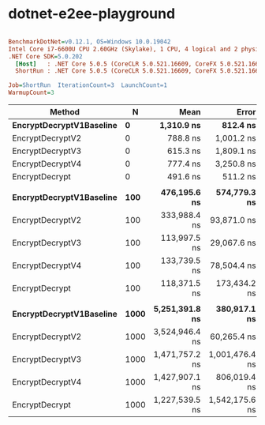 # dotnet-e2ee-playground

``` ini

BenchmarkDotNet=v0.12.1, OS=Windows 10.0.19042
Intel Core i7-6600U CPU 2.60GHz (Skylake), 1 CPU, 4 logical and 2 physical cores
.NET Core SDK=5.0.202
  [Host]   : .NET Core 5.0.5 (CoreCLR 5.0.521.16609, CoreFX 5.0.521.16609), X64 RyuJIT
  ShortRun : .NET Core 5.0.5 (CoreCLR 5.0.521.16609, CoreFX 5.0.521.16609), X64 RyuJIT

Job=ShortRun  IterationCount=3  LaunchCount=1  
WarmupCount=3  

```
|                   Method |    N |           Mean |          Error |       StdDev | Ratio | RatioSD |    Gen 0 |    Gen 1 |    Gen 2 | Allocated |
|------------------------- |----- |---------------:|---------------:|-------------:|------:|--------:|---------:|---------:|---------:|----------:|
| **EncryptDecryptV1Baseline** |    **0** |     **1,310.9 ns** |       **812.4 ns** |     **44.53 ns** |  **1.00** |    **0.00** |   **0.4425** |        **-** |        **-** |     **928 B** |
|         EncryptDecryptV2 |    0 |       788.8 ns |     1,001.2 ns |     54.88 ns |  0.60 |    0.04 |   0.2060 |        - |        - |     432 B |
|         EncryptDecryptV3 |    0 |       615.3 ns |     1,809.1 ns |     99.16 ns |  0.47 |    0.06 |   0.1755 |        - |        - |     368 B |
|         EncryptDecryptV4 |    0 |       777.4 ns |     3,250.8 ns |    178.19 ns |  0.59 |    0.13 |   0.2213 |        - |        - |     464 B |
|           EncryptDecrypt |    0 |       491.6 ns |       511.2 ns |     28.02 ns |  0.38 |    0.03 |   0.0839 |        - |        - |     176 B |
|                          |      |                |                |              |       |         |          |          |          |           |
| **EncryptDecryptV1Baseline** |  **100** |   **476,195.6 ns** |   **574,779.3 ns** | **31,505.60 ns** |  **1.00** |    **0.00** |  **90.8203** |        **-** |        **-** |  **192304 B** |
|         EncryptDecryptV2 |  100 |   333,988.4 ns |    93,871.0 ns |  5,145.38 ns |  0.70 |    0.06 |  57.6172 |        - |        - |  121616 B |
|         EncryptDecryptV3 |  100 |   113,997.5 ns |    29,067.6 ns |  1,593.29 ns |  0.24 |    0.01 |  57.8613 |        - |        - |  122160 B |
|         EncryptDecryptV4 |  100 |   133,739.5 ns |    78,504.4 ns |  4,303.09 ns |  0.28 |    0.02 |  29.2969 |        - |        - |   61968 B |
|           EncryptDecrypt |  100 |   118,371.5 ns |   173,434.2 ns |  9,506.51 ns |  0.25 |    0.01 |        - |        - |        - |     176 B |
|                          |      |                |                |              |       |         |          |          |          |           |
| **EncryptDecryptV1Baseline** | **1000** | **5,251,391.8 ns** |   **380,917.1 ns** | **20,879.35 ns** |  **1.00** |    **0.00** | **796.8750** | **664.0625** | **664.0625** | **2713697 B** |
|         EncryptDecryptV2 | 1000 | 3,524,946.4 ns |    60,265.4 ns |  3,303.35 ns |  0.67 |    0.00 | 328.1250 | 328.1250 | 328.1250 | 1219783 B |
|         EncryptDecryptV3 | 1000 | 1,471,757.2 ns | 1,001,476.4 ns | 54,894.30 ns |  0.28 |    0.01 | 333.9844 | 332.0313 | 332.0313 | 1222888 B |
|         EncryptDecryptV4 | 1000 | 1,427,907.1 ns |   806,019.4 ns | 44,180.64 ns |  0.27 |    0.01 | 164.0625 | 164.0625 | 164.0625 |  610251 B |
|           EncryptDecrypt | 1000 | 1,227,539.5 ns | 1,542,175.6 ns | 84,531.85 ns |  0.23 |    0.02 |        - |        - |        - |     177 B |
